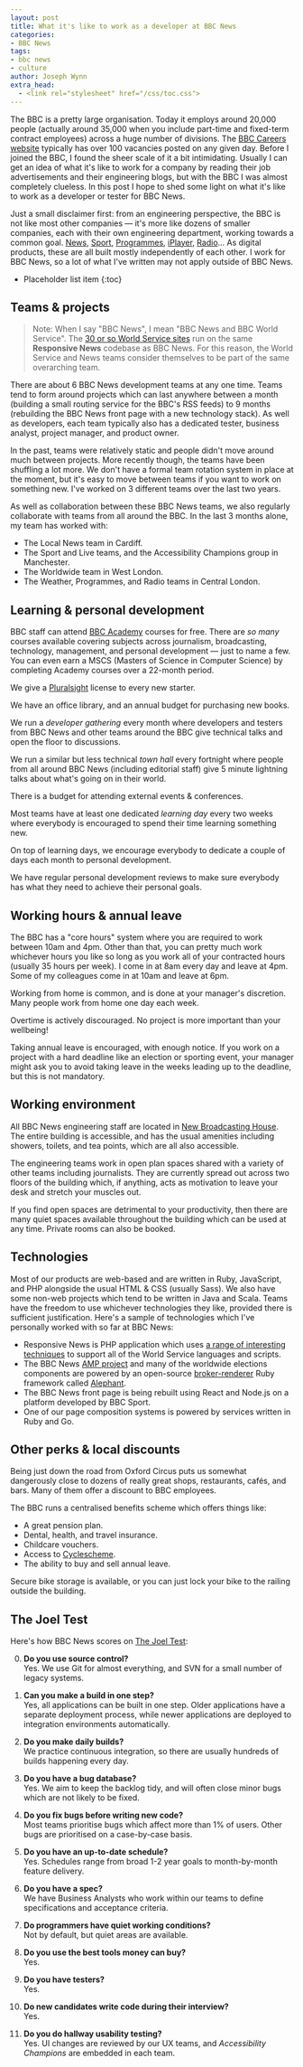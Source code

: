 ```yaml
---
layout: post
title: What it's like to work as a developer at BBC News
categories:
- BBC News
tags:
- bbc news
- culture
author: Joseph Wynn
extra_head:
  - <link rel="stylesheet" href="/css/toc.css">
---
```


The BBC is a pretty large organisation. Today it employs around 20,000 people (actually around 35,000 when you include part-time and fixed-term contract employees) across a huge number of divisions. The [BBC Careers website](http://careerssearch.bbc.co.uk/) typically has over 100 vacancies posted on any given day. Before I joined the BBC, I found the sheer scale of it a bit intimidating. Usually I can get an idea of what it's like to work for a company by reading their job advertisements and their engineering blogs, but with the BBC I was almost completely clueless. In this post I hope to shed some light on what it's like to work as a developer or tester for BBC News.

Just a small disclaimer first: from an engineering perspective, the BBC is not like most other companies — it's more like dozens of smaller companies, each with their own engineering department, working towards a common goal. [News](http://www.bbc.com/news), [Sport](http://www.bbc.com/sport), [Programmes](http://www.bbc.co.uk/programmes), [iPlayer](http://www.bbc.co.uk/iplayer), [Radio](http://www.bbc.co.uk/radio)... As digital products, these are all built mostly independently of each other. I work for BBC News, so a lot of what I've written may not apply outside of BBC News.<!--more-->

* Placeholder list item
{:toc}

## Teams & projects

> Note: When I say "BBC News", I mean "BBC News and BBC World Service". The [30 or so World Service sites](http://www.bbc.co.uk/ws/languages) run on the same **Responsive News** codebase as BBC News. For this reason, the World Service and News teams consider themselves to be part of the same overarching team.

There are about 6 BBC News development teams at any one time. Teams tend to form around projects which can last anywhere between a month (building a small routing service for the BBC's RSS feeds) to 9 months (rebuilding the BBC News front page with a new technology stack). As well as developers, each team typically also has a dedicated tester, business analyst, project manager, and product owner.

In the past, teams were relatively static and people didn't move around much between projects. More recently though, the teams have been shuffling a lot more. We don't have a formal team rotation system in place at the moment, but it's easy to move between teams if you want to work on something new. I've worked on 3 different teams over the last two years.

As well as collaboration between these BBC News teams, we also regularly collaborate with teams from all around the BBC. In the last 3 months alone, my team has worked with:

- The Local News team in Cardiff.
- The Sport and Live teams, and the Accessibility Champions group in Manchester.
- The Worldwide team in West London.
- The Weather, Programmes, and Radio teams in Central London.

## Learning & personal development

BBC staff can attend [BBC Academy](http://www.bbc.co.uk/academy) courses for free. There are _so many_ courses available covering subjects across journalism, broadcasting, technology, management, and personal development — just to name a few. You can even earn a MSCS (Masters of Science in Computer Science) by completing Academy courses over a 22-month period.

We give a [Pluralsight](https://www.pluralsight.com/) license to every new starter.

We have an office library, and an annual budget for purchasing new books.

We run a _developer gathering_ every month where developers and testers from BBC News and other teams around the BBC give technical talks and open the floor to discussions.

We run a similar but less technical _town hall_ every fortnight where people from all around BBC News (including editorial staff) give 5 minute lightning talks about what's going on in their world.

There is a budget for attending external events & conferences.

Most teams have at least one dedicated _learning day_ every two weeks where everybody is encouraged to spend their time learning something new.

On top of learning days, we encourage everybody to dedicate a couple of days each month to personal development.

We have regular personal development reviews to make sure everybody has what they need to achieve their personal goals.

## Working hours & annual leave

The BBC has a "core hours" system where you are required to work between 10am and 4pm. Other than that, you can pretty much work whichever hours you like so long as you work all of your contracted hours (usually 35 hours per week). I come in at 8am every day and leave at 4pm. Some of my colleagues come in at 10am and leave at 6pm.

Working from home is common, and is done at your manager's discretion. Many people work from home one day each week.

Overtime is actively discouraged. No project is more important than your wellbeing!

Taking annual leave is encouraged, with enough notice. If you work on a project with a hard deadline like an election or sporting event, your manager might ask you to avoid taking leave in the weeks leading up to the deadline, but this is not mandatory.

## Working environment

All BBC News engineering staff are located in [New Broadcasting House](http://www.bbc.co.uk/broadcastinghouse/). The entire building is accessible, and has the usual amenities including showers, toilets, and tea points, which are all also accessible.

The engineering teams work in open plan spaces shared with a variety of other teams including journalists. They are currently spread out across two floors of the building which, if anything, acts as motivation to leave your desk and stretch your muscles out.

If you find open spaces are detrimental to your productivity, then there are many quiet spaces available throughout the building which can be used at any time. Private rooms can also be booked.

## Technologies

Most of our products are web-based and are written in Ruby, JavaScript, and PHP alongside the usual HTML & CSS (usually Sass). We also have some non-web projects which tend to be written in Java and Scala. Teams have the freedom to use whichever technologies they like, provided there is sufficient justification. Here's a sample of technologies which I've personally worked with so far at BBC News:

- Responsive News is PHP application which uses [a range of interesting techniques](http://responsivenews.co.uk/post/123104512468/13-tips-for-making-responsive-web-design) to support all of the World Service languages and scripts.
- The BBC News [AMP project](https://www.ampproject.org/) and many of the worldwide elections components are powered by an open-source [broker-renderer](https://en.wikipedia.org/wiki/Broker_Pattern) Ruby framework called [Alephant](https://github.com/BBC-News/alephant).
- The BBC News front page is being rebuilt using React and Node.js on a platform developed by BBC Sport.
- One of our page composition systems is powered by services written in Ruby and Go.

## Other perks & local discounts

Being just down the road from Oxford Circus puts us somewhat dangerously close to dozens of really great shops, restaurants, cafés, and bars. Many of them offer a discount to BBC employees.

The BBC runs a centralised benefits scheme which offers things like:

- A great pension plan.
- Dental, health, and travel insurance.
- Childcare vouchers.
- Access to [Cyclescheme](https://www.cyclescheme.co.uk/).
- The ability to buy and sell annual leave.

Secure bike storage is available, or you can just lock your bike to the railing outside the building.

## The Joel Test

Here's how BBC News scores on [The Joel Test](https://www.joelonsoftware.com/2000/08/09/the-joel-test-12-steps-to-better-code/):

0. **Do you use source control?**<br>
    Yes. We use Git for almost everything, and SVN for a small number of legacy systems.

0. **Can you make a build in one step?**<br>
    Yes, all applications can be built in one step. Older applications have a separate deployment process, while newer applications are deployed to integration environments automatically.

0. **Do you make daily builds?**<br>
    We practice continuous integration, so there are usually hundreds of builds happening every day.

0. **Do you have a bug database?**<br>
    Yes. We aim to keep the backlog tidy, and will often close minor bugs which are not likely to be fixed.

0. **Do you fix bugs before writing new code?**<br>
    Most teams prioritise bugs which affect more than 1% of users. Other bugs are prioritised on a case-by-case basis.

0. **Do you have an up-to-date schedule?**<br>
    Yes. Schedules range from broad 1-2 year goals to month-by-month feature delivery.

0. **Do you have a spec?**<br>
    We have Business Analysts who work within our teams to define specifications and acceptance criteria.

0. **Do programmers have quiet working conditions?**<br>
    Not by default, but quiet areas are available.

0. **Do you use the best tools money can buy?**<br>
    Yes.

0. **Do you have testers?**<br>
    Yes.

0. **Do new candidates write code during their interview?**<br>
    Yes.

0. **Do you do hallway usability testing?**<br>
    Yes. UI changes are reviewed by our UX teams, and _Accessibility Champions_ are embedded in each team.
